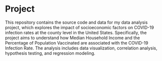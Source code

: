 # Project
 This repository contains the source code and data for my data analysis project, which explores the impact of socioeconomic factors on COVID-19 infection rates at the county level in the United States. Specifically, the project aims to understand how Median Household Income and the Percentage of Population Vaccinated are associated with the COVID-19 Infection Rate. The analysis includes data visualization, correlation analysis, hypothesis testing, and regression modeling.

